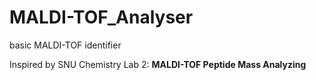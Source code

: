 # MALDI-TOF_Analyser
basic MALDI-TOF identifier

Inspired by SNU Chemistry Lab 2: <strong>MALDI-TOF Peptide Mass Analyzing</strong>
